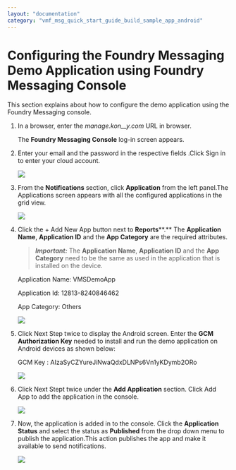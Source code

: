```yaml
---
layout: "documentation"
category: "vmf_msg_quick_start_guide_build_sample_app_android"
---
```

                           


Configuring the Foundry Messaging Demo Application using Foundry Messaging Console
============================================================================================

This section explains about how to configure the demo application using the Foundry Messaging console.

1.  In a browser, enter the _manage.kon__y.com_ URL in browser.
    
    The **Foundry Messaging Console** log-in screen appears.
    
2.  Enter your email and the password in the respective fields .Click Sign in to enter your cloud account.
    
    ![](Resources/Images/28July2015/03000010.png)
    
3.  From the **Notifications** section, click **Application** from the left panel.The Applications screen appears with all the configured applications in the grid view.
    
    ![](Resources/Images/28July2015/03000014.png)
    
4.  Click the \+ Add New App button next to **Reports****.** The **Application Name**, **Application ID** and the **App Category** are the required attributes. 
    
    > **_Important:_** The **Application Name**, **Application ID** and the **App Category** need to be the same as used in the application that is installed on the device.
    
    Application Name: VMSDemoApp
    
    Application Id: 12813-8240846462
    
    App Category: Others
    
    ![](Resources/Images/28July2015/03000015.png)
    
5.  Click Next Step twice to display the Android screen. Enter the **GCM Authorization Key** needed to install and run the demo application on Android devices as shown below:
    
    GCM Key : AIzaSyCZYureJiNwaQdxDLNPs6Vn1yKDymb2ORo
    
    ![](Resources/Images/28July2015/03000016.png)
    
6.  Click Next Stept twice under the **Add Application** section. Click Add App to add the application in the console.
    
    ![](Resources/Images/28July2015/03000017.png)
    
7.  Now, the application is added in to the console. Click the **Application Status** and select the status as **Published** from the drop down menu to publish the application.This action publishes the app and make it available to send notifications.
    
    ![](Resources/Images/28July2015/03000018.png)
